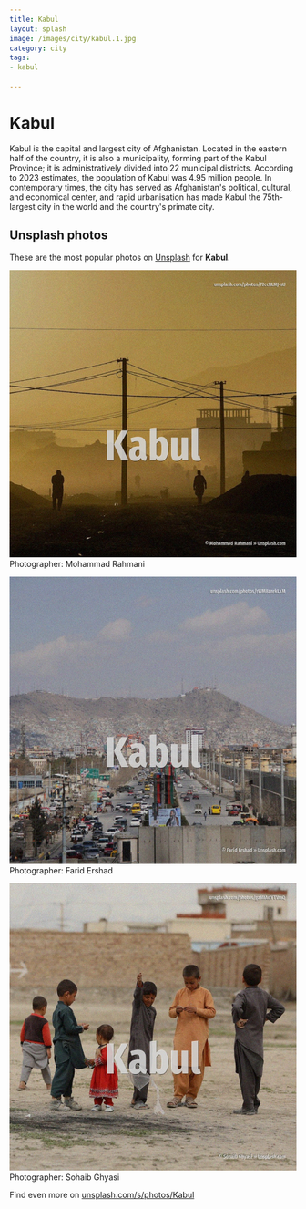 ```yaml
---
title: Kabul
layout: splash
image: /images/city/kabul.1.jpg
category: city
tags:
- kabul

---
```

# Kabul

Kabul is the capital and largest city of Afghanistan. Located in the eastern half of the country, it is also a municipality, forming part of the Kabul  Province; it is administratively divided into 22 municipal districts. According to 2023 estimates, the population of Kabul was 4.95 million people. In contemporary times, the city has served as Afghanistan's political, cultural, and economical  center, and rapid urbanisation has made Kabul the 75th-largest city in the world and the country's  primate city.  

 
## Unsplash photos
These are the most popular photos on [Unsplash](https://unsplash.com) for **Kabul**.
 
![Kabul](/images/city/kabul.1.jpg)
Photographer:  Mohammad Rahmani
 
![Kabul](/images/city/kabul.2.jpg)
Photographer:  Farid Ershad
 
![Kabul](/images/city/kabul.3.jpg)
Photographer:  Sohaib Ghyasi
 
Find even more on [unsplash.com/s/photos/Kabul](https://unsplash.com/s/photos/Kabul)
 
